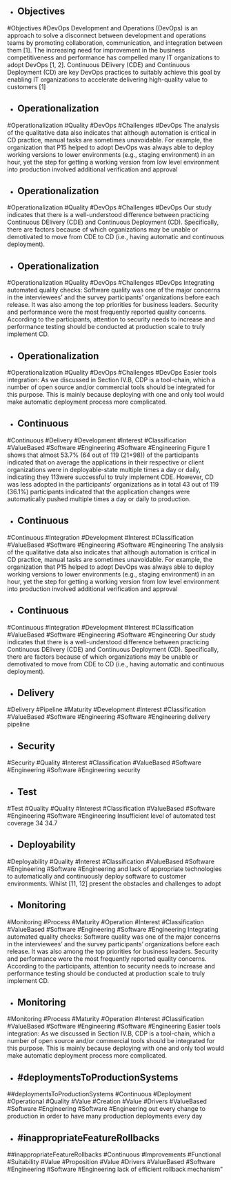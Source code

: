- ## Objectives
#Objectives #DevOps 
Development and Operations (DevOps) is an approach to  solve a disconnect between development and operations teams by  promoting collaboration, communication, and integration between  them [1]. The increasing need for improvement in the business  competitiveness and performance has compelled many IT  organizations to adopt DevOps [1, 2]. Continuous DElivery (CDE)  and Continuous Deployment (CD) are key DevOps practices to  suitably achieve this goal by enabling IT organizations to  accelerate delivering high-quality value to customers [1]

- ## Operationalization
#Operationalization  #Quality  #DevOps #Challenges #DevOps 
The analysis of the qualitative data also indicates that  although automation is critical in CD practice, manual tasks are  sometimes unavoidable. For example, the organization that P15  helped to adopt DevOps was always able to deploy working  versions to lower environments (e.g., staging environment) in an  hour, yet the step for getting a working version from low level  environment into production involved additional verification and  approval

- ## Operationalization
#Operationalization  #Quality  #DevOps #Challenges #DevOps 
Our study indicates that there is a well-understood difference  between practicing Continuous DElivery (CDE) and Continuous  Deployment (CD). Specifically, there are factors because of  which organizations may be unable or demotivated to move from  CDE to CD (i.e., having automatic and continuous deployment).

- ## Operationalization
#Operationalization  #Quality  #DevOps #Challenges #DevOps 
Integrating automated quality checks: Software quality was  one of the major concerns in the interviewees’ and the survey  participants’ organizations before each release. It was also among  the top priorities for business leaders. Security and performance  were the most frequently reported quality concerns. According to  the participants, attention to security needs to increase and  performance testing should be conducted at production scale to  truly implement CD.

- ## Operationalization
#Operationalization  #Quality  #DevOps #Challenges #DevOps 
Easier tools integration: As we discussed in Section IV.B,  CDP is a tool-chain, which a number of open source and/or  commercial tools should be integrated for this purpose. This is  mainly because deploying with one and only tool would make  automatic deployment process more complicated.

- ## Continuous
#Continuous #Delivery #Development #Interest #Classification #ValueBased #Software #Engineering #Software #Engineering 
Figure 1 shows that almost 53.7% (64 out of 119  (21+98)) of the participants indicated that on average the  applications in their respective or client organizations were in  deployable-state multiple times a day or daily, indicating they  113were successful to truly implement CDE. However, CD was less  adopted in the participants’ organizations as in total 43 out of 119  (36.1%) participants indicated that the application changes were  automatically pushed multiple times a day or daily to production.

- ## Continuous
#Continuous #Integration #Development #Interest #Classification #ValueBased #Software #Engineering #Software #Engineering 
The analysis of the qualitative data also indicates that  although automation is critical in CD practice, manual tasks are  sometimes unavoidable. For example, the organization that P15  helped to adopt DevOps was always able to deploy working  versions to lower environments (e.g., staging environment) in an  hour, yet the step for getting a working version from low level  environment into production involved additional verification and  approval

- ## Continuous
#Continuous #Integration #Development #Interest #Classification #ValueBased #Software #Engineering #Software #Engineering 
Our study indicates that there is a well-understood difference  between practicing Continuous DElivery (CDE) and Continuous  Deployment (CD). Specifically, there are factors because of  which organizations may be unable or demotivated to move from  CDE to CD (i.e., having automatic and continuous deployment).

- ## Delivery
#Delivery #Pipeline #Maturity #Development #Interest #Classification #ValueBased #Software #Engineering #Software #Engineering 
delivery pipeline

- ## Security
#Security #Quality #Interest #Classification #ValueBased #Software #Engineering #Software #Engineering 
security

- ## Test
#Test #Quality #Quality #Interest #Classification #ValueBased #Software #Engineering #Software #Engineering 
Insufficient level of automated test coverage 34 34.7

- ## Deployability
#Deployability #Quality #Interest #Classification #ValueBased #Software #Engineering #Software #Engineering 
and lack of  appropriate technologies to automatically and continuously  deploy software to customer environments. Whilst [11, 12]  present the obstacles and challenges to adopt

- ## Monitoring
#Monitoring #Process #Maturity #Operation #Interest #Classification #ValueBased #Software #Engineering #Software #Engineering 
Integrating automated quality checks: Software quality was  one of the major concerns in the interviewees’ and the survey  participants’ organizations before each release. It was also among  the top priorities for business leaders. Security and performance  were the most frequently reported quality concerns. According to  the participants, attention to security needs to increase and  performance testing should be conducted at production scale to  truly implement CD.

- ## Monitoring
#Monitoring #Process #Maturity #Operation #Interest #Classification #ValueBased #Software #Engineering #Software #Engineering 
Easier tools integration: As we discussed in Section IV.B,  CDP is a tool-chain, which a number of open source and/or  commercial tools should be integrated for this purpose. This is  mainly because deploying with one and only tool would make  automatic deployment process more complicated.

- ## #deploymentsToProductionSystems
##deploymentsToProductionSystems #Continuous #Deployment #Operational #Quality #Value #Creation #Value #Drivers #ValueBased #Software #Engineering #Software #Engineering 
out every change to production in order to have many  production deployments every day

- ## #inappropriateFeatureRollbacks
##inappropriateFeatureRollbacks #Continuous #Improvements #Functional #Suitability #Value #Proposition #Value #Drivers #ValueBased #Software #Engineering #Software #Engineering 
lack of efficient rollback mechanism”

